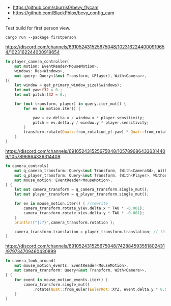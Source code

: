 

 * https://github.com/sburris0/bevy_flycam
 * https://github.com/BlackPhlox/bevy_config_cam
 * 

Test build for first person view.

```
cargo run --package firstperson
```



https://discord.com/channels/691052431525675048/1023162244000919654/1023162244000919654

```rust
fn player_camera_controller(
    mut motion: EventReader<MouseMotion>,
    windows: Res<Windows>,
    mut query: Query<(&mut Transform, &Player), With<Camera>>,
){
    let window = get_primary_window_size(&windows);
    let mut yaw:f32 = 0.;
    let mut pitch:f32 = 0.;

    for (mut transform, player) in query.iter_mut() {
        for ev in motion.iter() {

            yaw = ev.delta.x / window.x * player.sensitivity;
            pitch = ev.delta.y / window.y * player.sensitivity;
        }
        transform.rotate(Quat::from_rotation_y(-yaw) * Quat::from_rotation_x(pitch) * Quat::from_rotation_z(0.));
    }
}
```



https://discord.com/channels/691052431525675048/1057896864336314409/1057896864336314409
```rust
fn camera_controls(
    mut q_camera_transform: Query<&mut Transform, (With<Camera3d>, Without<Player>)>,
    mut q_player_transform: Query<&mut Transform, (With<Player>, Without<Camera3d>)>,
    mut mouse_motion: EventReader<MouseMotion>,
) {
    let mut camera_transform = q_camera_transform.single_mut();
    let mut player_transform = q_player_transform.single_mut();

    for ev in mouse_motion.iter() { //rewrite
        camera_transform.rotate_y(ev.delta.x * TAU * -0.001);
        camera_transform.rotate_x(ev.delta.y * TAU * -0.001);
    }
    println!("{:?}",camera_transform.rotation );

    camera_transform.translation = player_transform.translation; // this line is unrelated, just makes the camera attach to the player character
}
```


https://discord.com/channels/691052431525675048/742884593551802431/979734709460430899
```rust
fn camera_look_around(
    mut mouse_motion_events: EventReader<MouseMotion>,
    mut camera_transform: Query<&mut Transform, With<Camera>>,
) {
    for event in mouse_motion_events.iter() {
        camera_transform.single_mut()
            .rotate(Quat::from_euler(EulerRot::XYZ, event.delta.y * 0.01, event.delta.x * 0.01, 0.));
    }
}
```